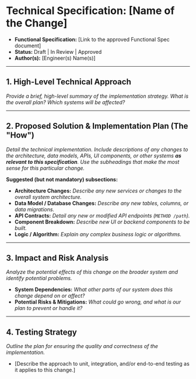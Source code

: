 # Technical Specification: [Name of the Change]

- **Functional Specification:** [Link to the approved Functional Spec document]
- **Status:** Draft | In Review | Approved
- **Author(s):** [Engineer(s) Name(s)]

---

## 1. High-Level Technical Approach

*Provide a brief, high-level summary of the implementation strategy. What is the overall plan? Which systems will be affected?*

---

## 2. Proposed Solution & Implementation Plan (The "How")

*Detail the technical implementation. Include descriptions of any changes to the architecture, data models, APIs, UI components, or other systems **as relevant to this specification**. Use the subheadings that make the most sense for this particular change.*

**Suggested (but not mandatory) subsections:**
- **Architecture Changes:** *Describe any new services or changes to the overall system architecture.*
- **Data Model / Database Changes:** *Describe any new tables, columns, or data migrations.*
- **API Contracts:** *Detail any new or modified API endpoints (`METHOD /path`).*
- **Component Breakdown:** *Describe new UI or backend components to be built.*
- **Logic / Algorithm:** *Explain any complex business logic or algorithms.*

---

## 3. Impact and Risk Analysis

*Analyze the potential effects of this change on the broader system and identify potential problems.*

- **System Dependencies:** *What other parts of our system does this change depend on or affect?*
- **Potential Risks & Mitigations:** *What could go wrong, and what is our plan to prevent or handle it?*

---

## 4. Testing Strategy

*Outline the plan for ensuring the quality and correctness of the implementation.*

- [Describe the approach to unit, integration, and/or end-to-end testing as it applies to this change.]
